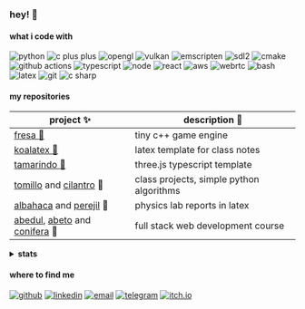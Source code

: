 ### hey! :koala:

#### what i code with

<p>
  <img alt="python" src="https://img.shields.io/badge/-python-4da167?style=pl&logo=python&logoColor=white"/>
  <img alt="c plus plus" src="https://img.shields.io/badge/-c++-4da167?style=pl&logo=cplusplus&logoColor=white"/>
  <img alt="opengl" src="https://img.shields.io/badge/-opengl-4da167?style=pl&logo=opengl&logoColor=white"/>
  <img alt="vulkan" src="https://img.shields.io/badge/-vulkan-4da167?style=pl&logo=vulkan&logoColor=white"/>
  <img alt="emscripten" src="https://img.shields.io/badge/-emscripten-4da167?style=pl&logo=webassembly&logoColor=white"/>
  <img alt="sdl2" src="https://img.shields.io/badge/-sdl2-4da167?style=pl&logo=pkgsrc&logoColor=white"/>
  <img alt="cmake" src="https://img.shields.io/badge/-cmake-4da167?style=pl&logo=cmake&logoColor=white"/>
  <img alt="github actions" src="https://img.shields.io/badge/-github actions-4da167?style=pl&logo=githubactions&logoColor=white"/>
  <img alt="typescript" src="https://img.shields.io/badge/-typescript-4da167?style=pl&logo=typescript&logoColor=white"/>
  <img alt="node" src="https://img.shields.io/badge/-node-4da167?style=pl&logo=nodedotjs&logoColor=white"/>
  <img alt="react" src="https://img.shields.io/badge/-react-4da167?style=pl&logo=react&logoColor=white"/>
  <img alt="aws" src="https://img.shields.io/badge/-aws-4da167?style=pl&logo=amazonaws&logoColor=white"/>
  <img alt="webrtc" src="https://img.shields.io/badge/-webrtc-4da167?style=pl&logo=webrtc&logoColor=white"/>
  <img alt="bash" src="https://img.shields.io/badge/-bash-4da167?style=pl&logo=gnubash&logoColor=white"/>
  <img alt="latex" src="https://img.shields.io/badge/-latex-4da167?style=pl&logo=latex&logoColor=white"/>
  <img alt="git" src="https://img.shields.io/badge/-git-4da167?style=pl&logo=git&logoColor=white"/>
  <img alt="c sharp" src="https://img.shields.io/badge/-c sharp-4da167?style=pl&logo=csharp&logoColor=white"/>
</p>

#### my repositories

| project :sparkles: | description :pencil: |
|---|---|
| [fresa :strawberry:](https://github.com/josekoalas/fresa) | tiny c++ game engine |
| [koalatex :koala:](https://github.com/josekoalas/koalatex) | latex template for class notes |
| [tamarindo :apple:](https://github.com/josekoalas/tamarindo) | three.js typescript template |
| [tomillo](https://github.com/josekoalas/tomillo) and [cilantro](https://github.com/josekoalas/cilantro) :herb: | class projects, simple python algorithms |
| [albahaca](https://github.com/josekoalas/albahaca) and [perejil](https://github.com/josekoalas/perejil) :leaves: | physics lab reports in latex |
| [abedul](https://github.com/josekoalas/abedul), [abeto](https://github.com/josekoalas/abeto) and [conifera](https://github.com/josekoalas/conifera) :evergreen_tree: | full stack web development course |

<details>
<summary><b>stats</b></summary>

[![José Pazos Pérez's GitHub stats](https://github-readme-stats.vercel.app/api?username=josekoalas)](https://github.com/josekoalas)

</details>

#### where to find me

<p>
  <a href="https://github.com/josekoalas" target="_blank"><img alt="github" src="https://img.shields.io/badge/github-josekoalas-4da167?style=pl&logo=github&logoColor=white"/></a>
  <a href="https://www.linkedin.com/in/josepazosperez" target="_blank"><img alt="linkedin" src="https://img.shields.io/badge/linkedin-josepazosperez-4da167?style=pl&logo=linkedin&logoColor=white"/></a>
  <a href="mailto:jose.pazos.perez@rai.usc.es" target="_blank"><img alt="email" src="https://img.shields.io/badge/email-josepazosperez-4da167?style=pl&logo=minutemailer&logoColor=white"/></a>
  <a href="https://t.me/josekoalas" target="_blank"><img alt="telegram" src="https://img.shields.io/badge/telegram-josekoalas-4da167?style=pl&logo=telegram&logoColor=white"/></a>
  <a href="https://josekoalas.itch.io" target="_blank"><img alt="itch.io" src="https://img.shields.io/badge/itch.io-josekoalas-4da167?style=pl&logo=itchdotio&logoColor=white"/></a>
</p>